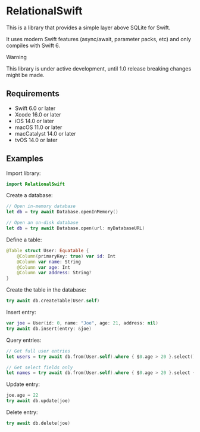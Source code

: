 # RelationalSwift

This is a library that provides a simple layer above SQLite for Swift.

It uses modern Swift features (async/await, parameter packs, etc) and only compiles with Swift 6.

> [!WARNING]
> This library is under active development, until 1.0 release breaking changes might be made.

## Requirements

- Swift 6.0 or later
- Xcode 16.0 or later
- iOS 14.0 or later
- macOS 11.0 or later
- macCatalyst 14.0 or later
- tvOS 14.0 or later

## Examples

Import library:

```swift
import RelationalSwift
```

Create a database:

```swift
// Open in-memory database
let db = try await Database.openInMemory()

// Open an on-disk database
let db = try await Database.open(url: myDatabaseURL)
```

Define a table:

```swift
@Table struct User: Equatable {
    @Column(primaryKey: true) var id: Int
    @Column var name: String
    @Column var age: Int
    @Column var address: String?
}
```

Create the table in the database:

```swift
try await db.createTable(User.self)
```

Insert entry:

```swift
var joe = User(id: 0, name: "Joe", age: 21, address: nil)
try await db.insert(entry: &joe)
```

Query entries:

```swift
// Get full user entries
let users = try await db.from(User.self).where { $0.age > 20 }.select()

// Get select fields only
let names = try await db.from(User.self).where { $0.age > 20 }.select { $0.name }
```

Update entry:

```swift
joe.age = 22
try await db.update(joe)
```

Delete entry:

```swift
try await db.delete(joe)
```
